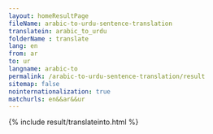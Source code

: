 ```yaml
---
layout: homeResultPage
fileName: arabic-to-urdu-sentence-translation
translatein: arabic_to_urdu
folderName : translate
lang: en
from: ar
to: ur
langname: arabic-to
permalink: /arabic-to-urdu-sentence-translation/result
sitemap: false
nointernationalization: true
matchurls: en&&ar&&ur
---
```

{% include result/translateinto.html %}

<script src="/js/result/translation.js" data-foldername="{{page.folderName}}" data-lang="{{page.lang}}"></script>
